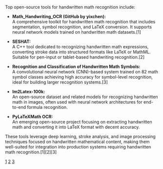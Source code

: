 Top open-source tools for handwritten math recognition include:

- **Math_Handwriting_OCR (GitHub by yixchen):**  
  A comprehensive toolkit for handwritten math recognition that includes segmentation, symbol recognition, and LaTeX conversion. It supports neural network models trained on handwritten math datasets.[1]

- **SESHAT:**  
  A C++ tool dedicated to recognizing handwritten math expressions, converting stroke data into structured formats like LaTeX or MathML. Suitable for pen-input or tablet-based handwriting recognition.[2]

- **Recognition and Classification of Handwritten Math Symbols:**  
  A convolutional neural network (CNN)-based system trained on 82 math symbol classes achieving high accuracy for symbol-level recognition, ideal for building larger recognition systems.[3]

- **Im2Latex-100k:**  
  An open-source dataset and related models for recognizing handwritten math in images, often used with neural network architectures for end-to-end formula recognition.

- **PyLaTeXMath OCR:**  
  An emerging open-source project focusing on extracting handwritten math and converting it into LaTeX format with decent accuracy.

These tools leverage deep learning, stroke analysis, and image processing techniques focused on handwritten mathematical content, making them well-suited for integration into production systems requiring handwritten math recognition.[1][2][3]

[1](https://github.com/yixchen/Math_Handwriting_OCR)
[2](https://stackoverflow.com/questions/3570220/ocr-lib-for-math-formulas)
[3](https://github.com/Otman404/Mathematical_Symbols_Recognition)

